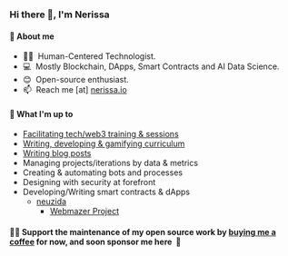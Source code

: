 <h3> Hi there 👋, I'm Nerissa</h3>

#### 📃 About me
- 👩‍💻  &nbsp;Human-Centered Technologist. 
- 💻  &nbsp;Mostly Blockchain, DApps, Smart Contracts and AI Data Science.
- 😊  &nbsp;Open-source enthusiast.
- 📫  &nbsp;Reach me [at] [nerissa.io](https://www.nerissa.io)

#### 🌱 What I'm up to
- [Facilitating tech/web3 training & sessions](https://neuzida.io)
- [Writing, developing & gamifying curriculum](https:webmazer.io)
- [Writing blog posts](https://nerissa.io) 
- Managing projects/iterations by data & metrics 
- Creating & automating bots and processes
- Designing with security at forefront
- Developing/Writing smart contracts & dApps
  - [neuzida](https://neuzida.com)
    - [Webmazer Project](https://webmazer.io)

#### 👩‍💻&nbsp;Support the maintenance of my open source work by [buying me a coffee](https://www.buymeacoffee.com/Nerissa.io ) for now, and soon sponsor me here &nbsp;🤗
